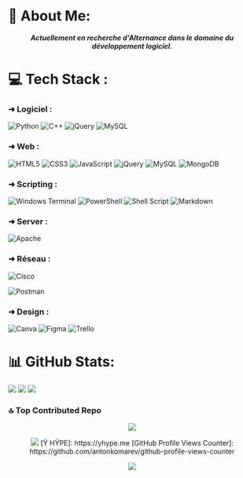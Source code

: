 # 💫 About Me:

<center>

***Actuellement en recherche d'Alternance dans le domaine du développement logiciel.***

</center>

# 💻 Tech Stack :
### ➜ Logiciel :
![Python](https://img.shields.io/badge/python-3670A0?style=for-the-badge&logo=python&logoColor=ffdd54)
![C++](https://img.shields.io/badge/c++-%2300599C.svg?style=for-the-badge&logo=c%2B%2B&logoColor=white)
![jQuery](https://img.shields.io/badge/jquery-%230769AD.svg?style=for-the-badge&logo=jquery&logoColor=white)
![MySQL](https://img.shields.io/badge/mysql-%2300000f.svg?style=for-the-badge&logo=mysql&logoColor=white)

### ➜ Web :
![HTML5](https://img.shields.io/badge/html5-%23E34F26.svg?style=for-the-badge&logo=html5&logoColor=white)
![CSS3](https://img.shields.io/badge/css3-%231572B6.svg?style=for-the-badge&logo=css3&logoColor=white)
![JavaScript](https://img.shields.io/badge/javascript-%23323330.svg?style=for-the-badge&logo=javascript&logoColor=%23F7DF1E)
![jQuery](https://img.shields.io/badge/jquery-%230769AD.svg?style=for-the-badge&logo=jquery&logoColor=white)
![MySQL](https://img.shields.io/badge/mysql-%2300000f.svg?style=for-the-badge&logo=mysql&logoColor=white)
![MongoDB](https://img.shields.io/badge/MongoDB-%234ea94b.svg?style=for-the-badge&logo=mongodb&logoColor=white)

### ➜ Scripting :
![Windows Terminal](https://img.shields.io/badge/Windows%20Terminal-%234D4D4D.svg?style=for-the-badge&logo=windows-terminal&logoColor=white)
![PowerShell](https://img.shields.io/badge/PowerShell-%235391FE.svg?style=for-the-badge&logo=powershell&logoColor=white)
![Shell Script](https://img.shields.io/badge/shell_script-%23121011.svg?style=for-the-badge&logo=gnu-bash&logoColor=white)
![Markdown](https://img.shields.io/badge/markdown-%23000000.svg?style=for-the-badge&logo=markdown&logoColor=white)

### ➜ Server :
![Apache](https://img.shields.io/badge/apache-%23D42029.svg?style=for-the-badge&logo=apache&logoColor=white)

### ➜ Réseau :
![Cisco](https://img.shields.io/badge/cisco-%23049fd9.svg?style=for-the-badge&logo=cisco&logoColor=black)

![Postman](https://img.shields.io/badge/Postman-FF6C37?style=for-the-badge&logo=postman&logoColor=white)

### ➜ Design :
![Canva](https://img.shields.io/badge/Canva-%2300C4CC.svg?style=for-the-badge&logo=Canva&logoColor=white)
![Figma](https://img.shields.io/badge/figma-%23F24E1E.svg?style=for-the-badge&logo=figma&logoColor=white)
![Trello](https://img.shields.io/badge/Trello-%23026AA7.svg?style=for-the-badge&logo=Trello&logoColor=white)
<!--
# 📊 GitHub Stats:
<center>

![](https://github-readme-stats.vercel.app/api/top-langs/?username=Trystan-LegrandSimon&theme=yeblu&hide_border=false&include_all_commits=true&count_private=true&layout=compact)
![](https://github-readme-stats.vercel.app/api?username=Trystan-LegrandSimon&theme=yeblu&hide_border=false&include_all_commits=true&count_private=true)
![](https://github-readme-streak-stats.herokuapp.com/?user=Trystan-LegrandSimon&theme=yeblu&hide_border=false)

</center>

### 🔝 Top Contributed Repo
<center>

![](https://github-contributor-stats.vercel.app/api?username=Trystan-LegrandSimon&limit=5&theme=yeblu&hide_border=false&combine_all_yearly_contributions=true)

</center>

---
<!--
**thanh-son-lemelle/thanh-son-lemelle** is a ✨ _special_ ✨ repository because its `README.md` (this file) appears on your GitHub profile.

Here are some ideas to get you started:

- 🔭 I’m currently working on ...
- 🌱 I’m currently learning ...
- 👯 I’m looking to collaborate on ...
- 🤔 I’m looking for help with ...
- 💬 Ask me about ...
- 📫 How to reach me: ...
- 😄 Pronouns: ...
- ⚡ Fun fact: ...
-->
# 📊 GitHub Stats:

![](https://github-readme-stats.vercel.app/api/top-langs/?username=thanh-son-lemelle&theme=yeblu&hide_border=false&include_all_commits=true&count_private=true&layout=compact)
![](https://github-readme-stats.vercel.app/api?username=thanh-son-lemelle&theme=yeblu&hide_border=false&include_all_commits=true&count_private=true)
![](https://github-readme-streak-stats.herokuapp.com/?user=thanh-son-lemelle&theme=yeblu&hide_border=false)
### 🔝 Top Contributed Repo
<center>

![](https://github-contributor-stats.vercel.app/api?username=thanh-son-lemelle&limit=5&theme=yeblu&hide_border=false&combine_all_yearly_contributions=true)

<img src="https://komarev.com/ghpvc/?username=thanh-son-lemelle&style=for-the-badge">
[Ÿ HŸPE]: https://yhype.me
[GitHub Profile Views Counter]: https://github.com/antonkomarev/github-profile-views-counter

![](https://hit.yhype.me/github/profile?user_id=146708391)
